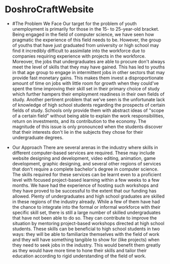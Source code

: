 # DoshroCraftWebsite


- #The Problem We Face
Our target for the problem of youth unemployment is primarily for those in the 15- to 25-year-old bracket. Being engaged in the field of computer science, we have seen how pragmatic the experience of this field needs to be. However, the group of youths that have just graduated from university or high school may find it incredibly difficult to assimilate into the workforce due to companies requiring experience with projects in the workforce. Moreover, the jobs that undergraduates are able to procure don't always meet the level of skills that they may have gained. This has led to youths in that age group to engage in intermittent jobs in other sectors that may provide fast monetary gains. This makes them invest a disproportionate amount of time on jobs with little room for growth when they could've spent the time improving their skill set in their primary choice of study which further hampers their employment readiness in their own fields of study. Another pertinent problem that we've seen is the unfortunate lack of knowledge of high school students regarding the prospects of certain fields of study. Schools only provide them with abstract ideas of "scope of a certain field" without being able to explain the work responsibilities, return on investments, and its contribution to the economy. The magnitude of this issue is only pronounced when the students discover that their interests don't lie in the subjects they chose for their undergraduate degrees.

- Our Approach
There are several arenas in the industry where skills in different computer-based services are required. These may include website designing and development, video editing, animation, game development, graphic designing, and several other regions of services that don't require a complete bachelor's degree in computer science. The skills required for these services can be learnt even to a proficient level with focused project-based learning within a few weeks to a few months. We have had the experience of hosting such workshops and they have proved to be successful to the extent that our funding has allowed. Plenty of undergraduates and high school graduates are skilled in these regions of the industry already. While a few of them have had the chance to integrate into the formal or informal workforce with their specific skill set, there is still a large number of skilled undergraduates that have not been able to do so. They can contribute to improve the situation by mentoring project-based workshops directed at high school students. These skills can be beneficial to high school students in two ways: they will be able to familiarize themselves with the field of work and they will have something tangible to show for (like projects) when they need to seek jobs in the industry. This would benefit them greatly as they would have more time to hone their skills and tailor their education according to rigid understanding of the field of work.
